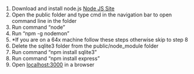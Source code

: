 1. Download and install node.js [Node JS Site](https://nodejs.org/en)
2. Open the public folder and type cmd in the navigation bar to open command line in the folder
3. Run command “node”
4. Run “npm -g nodemon”
5. *If you are on a 64x machine follow these steps otherwise skip to step 8 
6. Delete the sqlite3 folder from the public/node_module folder
7. Run command “npm install sqlite3”
8. Run command “npm install express”
9. Open [localhost:3000](localhost:3000) in a browser
